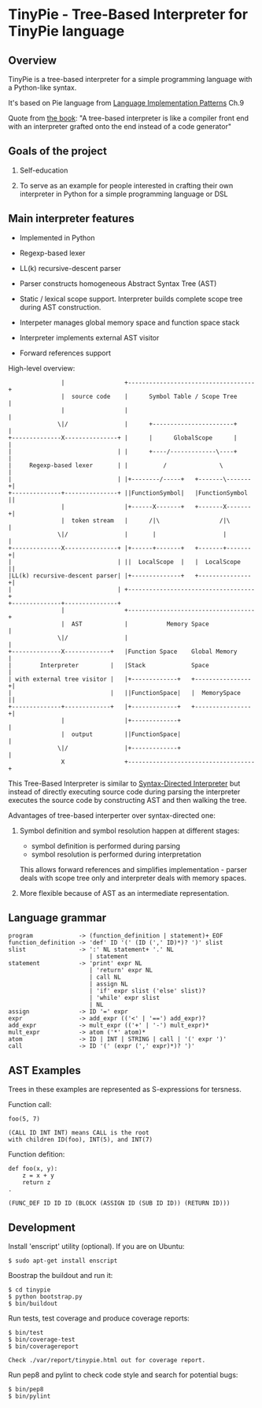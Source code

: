 TinyPie - Tree-Based Interpreter for TinyPie language
=====================================================

Overview
--------

TinyPie is a tree-based interpreter for a simple programming
language with a Python-like syntax.

It's based on Pie language from [Language Implementation Patterns](http://pragprog.com/titles/tpdsl/language-implementation-patterns) Ch.9

Quote from [the book](http://pragprog.com/titles/tpdsl/language-implementation-patterns): "A tree-based interpreter is like a compiler front
end with an interpreter grafted onto the end instead of a code generator"


Goals of the project
-------------------

1. Self-education

2. To serve as an example for people interested in crafting
   their own interpreter in Python for a simple programming language or DSL


Main interpreter features
-------------------------

- Implemented in Python

- Regexp-based lexer

- LL(k) recursive-descent parser

- Parser constructs homogeneous Abstract Syntax Tree (AST)

- Static / lexical scope support.
  Interpreter builds complete scope tree during AST construction.

- Interpeter manages global memory space and function space stack

- Interpreter implements external AST visitor

- Forward references support


High-level overview:

                   |                 +------------------------------------+
                   |  source code    |      Symbol Table / Scope Tree     |
                   |                 |                                    |
                  \|/                |      +-----------------------+     |
    +--------------X---------------+ |      |      GlobalScope      |     |
    |                              | |      +----/-------------\----+     |
    |     Regexp-based lexer       | |          /               \         |
    |                              | |+--------/-----+   +-------\-------+|
    +--------------+---------------+ ||FunctionSymbol|   |FunctionSymbol ||
                   |                 |+------X-------+   +-------X-------+|
                   |  token stream   |      /|\                 /|\       |
                  \|/                |       |                   |        |
    +--------------X---------------+ |+------+-------+   +-------+-------+|
    |                              | ||  LocalScope  |   |  LocalScope   ||
    |LL(k) recursive-descent parser| |+--------------+   +---------------+|
    |                              | +------------------------------------+
    +--------------+---------------+
                   |                 +------------------------------------+
                   |  AST            |           Memory Space             |
                  \|/                |                                    |
    +--------------X-------------+   |Function Space    Global Memory     |
    |        Interpreter         |   |Stack             Space             |
    | with external tree visitor |   |+-------------+   +----------------+|
    |                            |   ||FunctionSpace|   |  MemorySpace   ||
    +--------------+-------------+   |+-------------+   +----------------+|
                   |                 |+-------------+                     |
                   |  output         ||FunctionSpace|                     |
                  \|/                |+-------------+                     |
                   X                 +------------------------------------+



This Tree-Based Interpreter is similar to [Syntax-Directed Interpreter](http://github.com/rspivak/nososql) but instead of directly executing
source code during parsing the interpreter executes the source code by
constructing AST and then walking the tree.

Advantages of tree-based interperter over syntax-directed one:

1. Symbol definition and symbol resolution happen at different stages:
   - symbol definition is performed during parsing
   - symbol resolution is performed during interpretation

   This allows forward references and simplifies implementation -
   parser deals with scope tree only and interpreter deals with memory
   spaces.

2. More flexible because of AST as an intermediate representation.


Language grammar
----------------

    program             -> (function_definition | statement)+ EOF
    function_definition -> 'def' ID '(' (ID (',' ID)*)? ')' slist
    slist               -> ':' NL statement+ '.' NL
                           | statement
    statement           -> 'print' expr NL
                           | 'return' expr NL
                           | call NL
                           | assign NL
                           | 'if' expr slist ('else' slist)?
                           | 'while' expr slist
                           | NL
    assign              -> ID '=' expr
    expr                -> add_expr (('<' | '==') add_expr)?
    add_expr            -> mult_expr (('+' | '-') mult_expr)*
    mult_expr           -> atom ('*' atom)*
    atom                -> ID | INT | STRING | call | '(' expr ')'
    call                -> ID '(' (expr (',' expr)*)? ')'


AST Examples
------------

Trees in these examples are represented as S-expressions for tersness.

Function call:

    foo(5, 7)

    (CALL ID INT INT) means CALL is the root
    with children ID(foo), INT(5), and INT(7)

Function defition:

    def foo(x, y):
        z = x + y
        return z
    .

    (FUNC_DEF ID ID ID (BLOCK (ASSIGN ID (SUB ID ID)) (RETURN ID)))

Development
-----------

Install 'enscript' utility (optional).
If you are on Ubuntu:

    $ sudo apt-get install enscript

Boostrap the buildout and run it:

    $ cd tinypie
    $ python bootstrap.py
    $ bin/buildout

Run tests, test coverage and produce coverage reports:

    $ bin/test
    $ bin/coverage-test
    $ bin/coveragereport

    Check ./var/report/tinypie.html out for coverage report.

Run pep8 and pylint to check code style and search for potential bugs:

    $ bin/pep8
    $ bin/pylint
